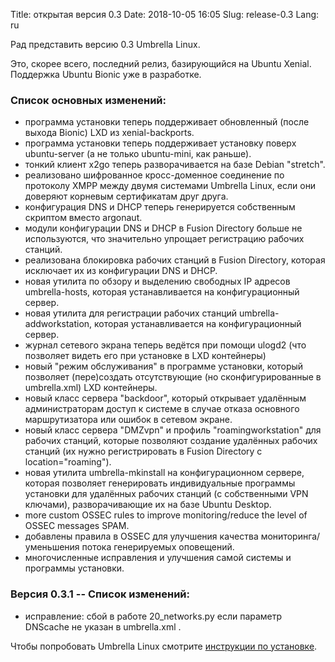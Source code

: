 Title: открытая версия 0.3
Date: 2018-10-05 16:05
Slug: release-0.3
Lang: ru

Рад представить версию 0.3 Umbrella Linux.

Это, скорее всего, последний релиз, базирующийся на Ubuntu Xenial. Поддержка Ubuntu Bionic уже в разработке.

### Список основных изменений:

* программа установки теперь поддерживает обновленный (после выхода Bionic) LXD из xenial-backports.
* программа установки теперь поддерживает установку поверх ubuntu-server (а не только ubuntu-mini, как раньше).
* тонкий клиент x2go теперь разворачивается на базе Debian "stretch".
* реализовано шифрованное кросс-доменное соединение по протоколу XMPP между двумя системами Umbrella Linux, если они доверяют корневым сертификатам друг друга.
* конфигурация DNS и DHCP теперь генерируется собственным скриптом вместо argonaut.
* модули конфигурации DNS и DHCP в Fusion Directory больше не используются, что значительно упрощает регистрацию рабочих станций.
* реализована блокировка рабочих станций в Fusion Directory, которая исключает их из конфигурации DNS и DHCP.
* новая утилита по обзору и выделению свободных IP адресов umbrella-hosts, которая устанавливается на конфигурационный сервер.
* новая утилита для регистрации рабочих станций umbrella-addworkstation, которая устанавливается на конфигурационный сервер.
* журнал сетевого экрана теперь ведётся при помощи ulogd2 (что позволяет видеть его при установке в LXD контейнеры)
* новый "режим обслуживания" в программе установки, который позволяет (пере)создать отсутствующие (но сконфигурированные в umbrella.xml) LXD контейнеры.
* новый класс сервера "backdoor", который открывает удалённым администраторам доступ к системе в случае отказа основного маршрутизатора или ошибок в сетевом экране.
* новый класс сервера "DMZvpn" и профиль "roamingworkstation" для рабочих станций, которые позволяют создание удалённых рабочих станций (их нужно регистрировать в Fusion Directory с location="roaming").
* новая утилита umbrella-mkinstall на конфигурационном сервере, которая позволяет генерировать индивидуальные программы установки для удалённых рабочих станций (с собственными VPN ключами), разворачивающие их на базе Ubuntu Desktop.
* more custom OSSEC rules to improve monitoring/reduce the level of OSSEC messages SPAM.
* добавлены правила в OSSEC для улучшения качества мониторинга/уменьшения потока генерируемых оповещений.
* многочисленные исправления и улучшения самой системы и программы установки.

### Версия 0.3.1 -- Список изменений:

* исправление: сбой в работе 20_networks.py если параметр DNScache не указан в umbrella.xml .

Чтобы попробовать Umbrella Linux смотрите 
[инструкции по установке](/umbrella-linux/ru/installation/).
